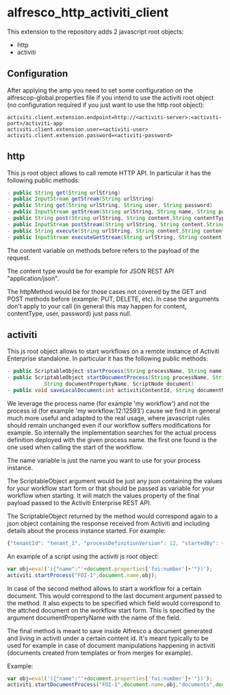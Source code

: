 # alfresco_http_activiti_client

This extension to the repository adds 2 javascript root objects:

- http
- activiti

## Configuration
After applying the amp you need to set some configuration on the alfrescop-global.properties file if you intend to use the activiti root object (no configuration required if you just want to use the http root object):

```
activiti.client.extension.endpoint=http://<activiti-server>:<activiti-port>/activiti-app
activiti.client.extension.user=<activiti-user>
activiti.client.extension.password=<activiti-password>
```

## http
This js root object allows to call remote HTTP API. In particular it has the following public methods:
```java
- public String get(String urlString)
- public InputStream getStream(String urlString)
- public String get(String urlString, String user, String password)
- public InputStream getStream(String urlString, String name, String password) 
- public String post(String urlString, String content,String contentType, String user, String password)
- public InputStream postStream(String urlString, String content,String contentType, String name, String password)
- public String execute(String urlString, String content,String contentType, String httpMethod, String user, String password)
- public InputStream executeGetStream(String urlString, String content,String contentType, String httpMethod, String name, String password)
```

The content variable on methods before refers to the payload of the request.

The content type would be for example for JSON REST API "application/json".

The httpMethod would be for those cases not covered by the GET and POST methods before (example: PUT, DELETE, etc).
In case the arguments don't apply to your call (in general this may happen for content, contentType, user, password) just pass null.

## activiti
This js root object allows to start workflows on a remote instance of Activiti Enterprise standalone. In particular it has the following public methods:

```java
- public ScriptableObject startProcess(String processName, String name, ScriptableObject scriptableObject)
- public ScriptableObject startDocumentProcess(String processName, String name, ScriptableObject scriptableObject,
	        String documentPropertyName, ScriptNode document)
- public void saveLocalDocument(int activitiContentId, String documentName, ScriptNode parent,String mimeType)
```

We leverage the process name (for example 'my workflow') and not the process id (for example 'my workflow:12:12593') cause we find it in general much more useful and adapted to the real usage, where javascript rules should remain unchanged even if our workflow suffers modifications for example. So internally the implementation searches for the actual process definition deployed with the given process name. the first one found is the one used when calling the start of the workflow.

The name variable is just the name you want to use for your process instance.

The ScriptableObject argument would be just any json containing the values for your workflow start form or that should be passed as variable for your workflow when starting. It will match the values property of the final payload passed to the Activiti Enterprise REST API.

The ScriptableObject returned by the method would correspond again to a json object containing the response received from Activiti and including details about the process instance started. For example:

```javascript
{"tenantId": "tenant_1", "processDefinitionVersion": 12, "startedBy": {"id": 1000, "lastName": "Fernandes", "email": null, "firstName": "Rui", "externalId": "rui"}, "startFormDefined": false, "businessKey": null, "processDefinitionCategory": "http:\/\/www.activiti.org\/processdef", "ended": null, "variables": [], "id": "12612", "processDefinitionDescription": null, "processDefinitionKey": "FOI-1", "processDefinitionDeploymentId": "12580", "name": "test", "started": "2016-02-13T02:03:57.932+0000", "processDefinitionName": "FOI-1", "graphicalNotationDefined": true, "processDefinitionId": "FOI-1:12:12593"}
```

An example of a script using the activiti js root object:

```javascript
var obj=eval('({"name":"'+document.properties['foi:number']+'"})');
activiti.startProcess("FOI-1",document.name,obj);
```

In case of the second method allows to start a workflow for a certain document. This would correspond to the last document argument passed to the method. It also expects to be specified which field would correspond to the attched document on the workflow start form. This is specified by the argument documentPropertyName with the name of the field.

The final method is meant to save inside Alfresco a document generated and living in activiti under a certain content id. It's meant typically to be used for example in case of document manipulations happening in activiti (documents created from templates or from merges for example).

Example:

```javascript
var obj=eval('({"name":"'+document.properties['foi:number']+'"})');
activiti.startDocumentProcess("FOI-1",document.name,obj,"documents",document);
```
